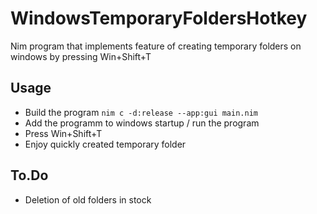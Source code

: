 # WindowsTemporaryFoldersHotkey
Nim program that implements feature of creating temporary folders on windows by pressing Win+Shift+T

## Usage
- Build the program
  ```nim c -d:release --app:gui main.nim```
- Add the programm to windows startup / run the program
- Press Win+Shift+T
- Enjoy quickly created temporary folder

## To.Do
- Deletion of old folders in stock
